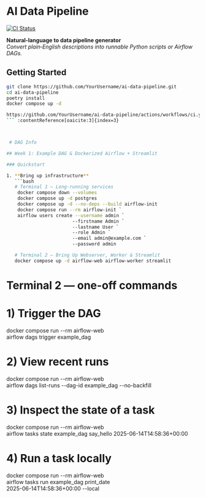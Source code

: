 # AI Data Pipeline

[![CI Status](https://github.com/YourUsername/ai-data-pipeline/actions/workflows/ci.yml/badge.svg)](https://github.com/YourUsername/ai-data-pipeline/actions)

**Natural‐language to data pipeline generator**  
_Convert plain‐English descriptions into runnable Python scripts or Airflow DAGs._

## Getting Started

```bash
git clone https://github.com/YourUsername/ai-data-pipeline.git
cd ai-data-pipeline
poetry install
docker compose up -d

https://github.com/YourUsername/ai-data-pipeline/actions/workflows/ci.yml/badge.svg
``` :contentReference[oaicite:3]{index=3} 



 # DAG Info

## Week 1: Example DAG & Dockerized Airflow + Streamlit

### Quickstart

1. **Bring up infrastructure**  
   ```bash
   # Terminal 1 — Long-running services
    docker compose down --volumes
    docker compose up -d postgres
    docker compose up -d --no-deps --build airflow-init
    docker compose run --rm airflow-init `
    airflow users create --username admin `
                        --firstname Admin `
                        --lastname User `
                        --role Admin `
                        --email admin@example.com `
                        --password admin

   # Terminal 2 — Bring Up Webserver, Worker & Streamlit  
   docker compose up -d airflow-web airflow-worker streamlit                    
   ```


# Terminal 2 — one-off commands
# 1) Trigger the DAG
docker compose run --rm airflow-web \
  airflow dags trigger example_dag

# 2) View recent runs
docker compose run --rm airflow-web \
  airflow dags list-runs --dag-id example_dag --no-backfill

# 3) Inspect the state of a task
docker compose run --rm airflow-web \
  airflow tasks state example_dag say_hello 2025-06-14T14:58:36+00:00

# 4) Run a task locally
docker compose run --rm airflow-web \
  airflow tasks run example_dag print_date \
    2025-06-14T14:58:36+00:00 --local



